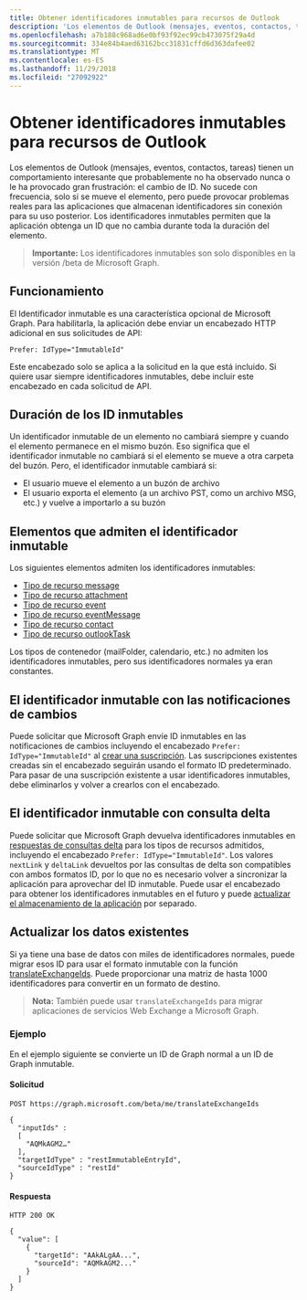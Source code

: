 ```yaml
---
title: Obtener identificadores inmutables para recursos de Outlook
description: 'Los elementos de Outlook (mensajes, eventos, contactos, tareas) tienen un comportamiento interesante que probablemente no ha observado nunca o le ha provocado gran frustración: el cambio de ID. No sucede con frecuencia, solo si se mueve el elemento, pero puede provocar problemas reales para las aplicaciones que almacenan identificadores sin conexión para su uso posterior. Los identificadores inmutables permiten que la aplicación obtenga un ID que no cambia durante toda la duración del elemento.'
ms.openlocfilehash: a7b188c968ad6e0bf93f92ec99cb473075f29a4d
ms.sourcegitcommit: 334e84b4aed63162bcc31831cffd6d363dafee02
ms.translationtype: MT
ms.contentlocale: es-ES
ms.lasthandoff: 11/29/2018
ms.locfileid: "27092922"
---
```

# <a name="get-immutable-identifiers-for-outlook-resources"></a>Obtener identificadores inmutables para recursos de Outlook

Los elementos de Outlook (mensajes, eventos, contactos, tareas) tienen un comportamiento interesante que probablemente no ha observado nunca o le ha provocado gran frustración: el cambio de ID. No sucede con frecuencia, solo si se mueve el elemento, pero puede provocar problemas reales para las aplicaciones que almacenan identificadores sin conexión para su uso posterior. Los identificadores inmutables permiten que la aplicación obtenga un ID que no cambia durante toda la duración del elemento.

> **Importante:** Los identificadores inmutables son solo disponibles en la versión /beta de Microsoft Graph.

## <a name="how-it-works"></a>Funcionamiento

El Identificador inmutable es una característica opcional de Microsoft Graph. Para habilitarla, la aplicación debe enviar un encabezado HTTP adicional en sus solicitudes de API:

```http
Prefer: IdType="ImmutableId"
```

Este encabezado solo se aplica a la solicitud en la que está incluido. Si quiere usar siempre identificadores inmutables, debe incluir este encabezado en cada solicitud de API.

## <a name="lifetime-of-immutable-ids"></a>Duración de los ID inmutables

Un identificador inmutable de un elemento no cambiará siempre y cuando el elemento permanece en el mismo buzón. Eso significa que el identificador inmutable no cambiará si el elemento se mueve a otra carpeta del buzón. Pero, el identificador inmutable cambiará si:

- El usuario mueve el elemento a un buzón de archivo
- El usuario exporta el elemento (a un archivo PST, como un archivo MSG, etc.) y vuelve a importarlo a su buzón

## <a name="items-that-support-immutable-id"></a>Elementos que admiten el identificador inmutable

Los siguientes elementos admiten los identificadores inmutables:

- [Tipo de recurso message](/graph/api/resources/message?view=graph-rest-beta)
- [Tipo de recurso attachment](/graph/api/resources/attachment?view=graph-rest-beta)
- [Tipo de recurso event](/graph/api/resources/event?view=graph-rest-beta)
- [Tipo de recurso eventMessage](/graph/api/resources/eventmessage?view=graph-rest-beta)
- [Tipo de recurso contact](/graph/api/resources/contact?view=graph-rest-beta)
- [Tipo de recurso outlookTask](/graph/api/resources/outlooktask?view=graph-rest-beta)

Los tipos de contenedor (mailFolder, calendario, etc.) no admiten los identificadores inmutables, pero sus identificadores normales ya eran constantes.

## <a name="immutable-id-with-change-notifications"></a>El identificador inmutable con las notificaciones de cambios

Puede solicitar que Microsoft Graph envíe ID inmutables en las notificaciones de cambios incluyendo el encabezado `Prefer: IdType="ImmutableId"` al [crear una suscripción](/graph/api/subscription-post-subscriptions?view=graph-rest-beta). Las suscripciones existentes creadas sin el encabezado seguirán usando el formato ID predeterminado. Para pasar de una suscripción existente a usar identificadores inmutables, debe eliminarlos y volver a crearlos con el encabezado.

## <a name="immutable-id-with-delta-query"></a>El identificador inmutable con consulta delta

Puede solicitar que Microsoft Graph devuelva identificadores inmutables en [respuestas de consultas delta](delta-query-overview.md) para los tipos de recursos admitidos, incluyendo el encabezado `Prefer: IdType="ImmutableId"`. Los valores `nextLink` y `deltaLink` devueltos por las consultas de delta son compatibles con ambos formatos ID, por lo que no es necesario volver a sincronizar la aplicación para aprovechar del ID inmutable. Puede usar el encabezado para obtener los identificadores inmutables en el futuro y puede [actualizar el almacenamiento de la aplicación](#updating-existing-data) por separado.

## <a name="updating-existing-data"></a>Actualizar los datos existentes

Si ya tiene una base de datos con miles de identificadores normales, puede migrar esos ID para usar el formato inmutable con la función [translateExchangeIds](/graph/api/user-translateexchangeids?view=graph-rest-beta). Puede proporcionar una matriz de hasta 1000 identificadores para convertir en un formato de destino.

> **Nota:** También puede usar `translateExchangeIds` para migrar aplicaciones de servicios Web Exchange a Microsoft Graph.

### <a name="example"></a>Ejemplo

En el ejemplo siguiente se convierte un ID de Graph normal a un ID de Graph inmutable.

#### <a name="request"></a>Solicitud

```http
POST https://graph.microsoft.com/beta/me/translateExchangeIds

{
  "inputIds" :
  [
    "AQMkAGM2…"
  ],
  "targetIdType" : "restImmutableEntryId",
  "sourceIdType" : "restId"
}
```

#### <a name="response"></a>Respuesta

```http
HTTP 200 OK

{
  "value": [
    {
      "targetId": "AAkALgAA...",
      "sourceId": "AQMkAGM2..."
    }
  ]
}
```